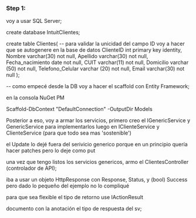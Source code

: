 ﻿### Step 1:
voy a usar SQL Server;

create database IntuitClientes;

create table Clientes(
-- para validar la unicidad del campo ID voy a hacer que se autogenere en la base de datos
ClienteID int primary key identity,
Nombre varchar(30) not null,
Apellido varchar(30) not null,
Fecha_nacimiento date not null,
CUIT varchar(11) not null,
Domicilio varchar (50) not null,
Telefono_Celular varchar (20) not null,
Email varchar(30) not null
);

-- como empecé desde la DB voy a hacer el scaffold con Entity Framework;

en la consola NuGet PM

Scaffold-DbContext "DefaultConnection" -OutputDir Models

Posterior a eso, voy a armar los servicios, primero creo el IGenericService<T> y  GenericService<T> para implementarlos luego en
IClienteService y ClienteService (para que todo sea mas 'sostenible')

el Update lo dejé fuera del serivicio generico porque en un principio quería hacer patches pero lo deje como put

una vez que tengo listos los servicios genericos, armo el ClientesController (controlador de API);

iba a usar un objeto HttpResponse con Response, Status, y (bool) Success pero dado lo pequeño del ejemplo no lo compliqué

para que sea flexible el tipo de retorno use IActionResult

documento con la anotación el tipo de respuesta del sv;









